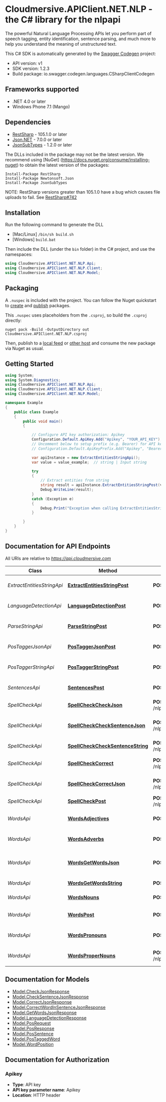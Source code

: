 # Cloudmersive.APIClient.NET.NLP - the C# library for the nlpapi

The powerful Natural Language Processing APIs let you perform part of speech tagging, entity identification, sentence parsing, and much more to help you understand the meaning of unstructured text.

This C# SDK is automatically generated by the [Swagger Codegen](https://github.com/swagger-api/swagger-codegen) project:

- API version: v1
- SDK version: 1.2.3
- Build package: io.swagger.codegen.languages.CSharpClientCodegen

<a name="frameworks-supported"></a>
## Frameworks supported
- .NET 4.0 or later
- Windows Phone 7.1 (Mango)

<a name="dependencies"></a>
## Dependencies
- [RestSharp](https://www.nuget.org/packages/RestSharp) - 105.1.0 or later
- [Json.NET](https://www.nuget.org/packages/Newtonsoft.Json/) - 7.0.0 or later
- [JsonSubTypes](https://www.nuget.org/packages/JsonSubTypes/) - 1.2.0 or later

The DLLs included in the package may not be the latest version. We recommend using [NuGet] (https://docs.nuget.org/consume/installing-nuget) to obtain the latest version of the packages:
```
Install-Package RestSharp
Install-Package Newtonsoft.Json
Install-Package JsonSubTypes
```

NOTE: RestSharp versions greater than 105.1.0 have a bug which causes file uploads to fail. See [RestSharp#742](https://github.com/restsharp/RestSharp/issues/742)

<a name="installation"></a>
## Installation
Run the following command to generate the DLL
- [Mac/Linux] `/bin/sh build.sh`
- [Windows] `build.bat`

Then include the DLL (under the `bin` folder) in the C# project, and use the namespaces:
```csharp
using Cloudmersive.APIClient.NET.NLP.Api;
using Cloudmersive.APIClient.NET.NLP.Client;
using Cloudmersive.APIClient.NET.NLP.Model;
```
<a name="packaging"></a>
## Packaging

A `.nuspec` is included with the project. You can follow the Nuget quickstart to [create](https://docs.microsoft.com/en-us/nuget/quickstart/create-and-publish-a-package#create-the-package) and [publish](https://docs.microsoft.com/en-us/nuget/quickstart/create-and-publish-a-package#publish-the-package) packages.

This `.nuspec` uses placeholders from the `.csproj`, so build the `.csproj` directly:

```
nuget pack -Build -OutputDirectory out Cloudmersive.APIClient.NET.NLP.csproj
```

Then, publish to a [local feed](https://docs.microsoft.com/en-us/nuget/hosting-packages/local-feeds) or [other host](https://docs.microsoft.com/en-us/nuget/hosting-packages/overview) and consume the new package via Nuget as usual.

<a name="getting-started"></a>
## Getting Started

```csharp
using System;
using System.Diagnostics;
using Cloudmersive.APIClient.NET.NLP.Api;
using Cloudmersive.APIClient.NET.NLP.Client;
using Cloudmersive.APIClient.NET.NLP.Model;

namespace Example
{
    public class Example
    {
        public void main()
        {

            // Configure API key authorization: Apikey
            Configuration.Default.ApiKey.Add("Apikey", "YOUR_API_KEY");
            // Uncomment below to setup prefix (e.g. Bearer) for API key, if needed
            // Configuration.Default.ApiKeyPrefix.Add("Apikey", "Bearer");

            var apiInstance = new ExtractEntitiesStringApi();
            var value = value_example;  // string | Input string

            try
            {
                // Extract entities from string
                string result = apiInstance.ExtractEntitiesStringPost(value);
                Debug.WriteLine(result);
            }
            catch (Exception e)
            {
                Debug.Print("Exception when calling ExtractEntitiesStringApi.ExtractEntitiesStringPost: " + e.Message );
            }

        }
    }
}
```

<a name="documentation-for-api-endpoints"></a>
## Documentation for API Endpoints

All URIs are relative to *https://api.cloudmersive.com*

Class | Method | HTTP request | Description
------------ | ------------- | ------------- | -------------
*ExtractEntitiesStringApi* | [**ExtractEntitiesStringPost**](docs/ExtractEntitiesStringApi.md#extractentitiesstringpost) | **POST** /nlp/ExtractEntitiesString | Extract entities from string
*LanguageDetectionApi* | [**LanguageDetectionPost**](docs/LanguageDetectionApi.md#languagedetectionpost) | **POST** /nlp/language/detect | Detect language of text
*ParseStringApi* | [**ParseStringPost**](docs/ParseStringApi.md#parsestringpost) | **POST** /nlp/ParseString | Parse string to syntax tree
*PosTaggerJsonApi* | [**PosTaggerJsonPost**](docs/PosTaggerJsonApi.md#postaggerjsonpost) | **POST** /nlp/PosTaggerJson | Part-of-speech tag a string
*PosTaggerStringApi* | [**PosTaggerStringPost**](docs/PosTaggerStringApi.md#postaggerstringpost) | **POST** /nlp/PosTaggerString | Part-of-speech tag a string
*SentencesApi* | [**SentencesPost**](docs/SentencesApi.md#sentencespost) | **POST** /nlp/get/sentences/string | Extract sentences from string
*SpellCheckApi* | [**SpellCheckCheckJson**](docs/SpellCheckApi.md#spellcheckcheckjson) | **POST** /nlp/spellcheck/check/word/json | Spell check word
*SpellCheckApi* | [**SpellCheckCheckSentenceJson**](docs/SpellCheckApi.md#spellcheckchecksentencejson) | **POST** /nlp/spellcheck/check/sentence/json | Check if sentence is spelled correctly
*SpellCheckApi* | [**SpellCheckCheckSentenceString**](docs/SpellCheckApi.md#spellcheckchecksentencestring) | **POST** /nlp/spellcheck/check/sentence/string | Spell check a sentence
*SpellCheckApi* | [**SpellCheckCorrect**](docs/SpellCheckApi.md#spellcheckcorrect) | **POST** /nlp/spellcheck/correct/word/string | Find spelling corrections
*SpellCheckApi* | [**SpellCheckCorrectJson**](docs/SpellCheckApi.md#spellcheckcorrectjson) | **POST** /nlp/spellcheck/correct/word/json | Find spelling corrections
*SpellCheckApi* | [**SpellCheckPost**](docs/SpellCheckApi.md#spellcheckpost) | **POST** /nlp/spellcheck/check/word/string | Spell check a word
*WordsApi* | [**WordsAdjectives**](docs/WordsApi.md#wordsadjectives) | **POST** /nlp/get/words/adjectives/string | Get adjectives in string
*WordsApi* | [**WordsAdverbs**](docs/WordsApi.md#wordsadverbs) | **POST** /nlp/get/words/adverbs/string | Get adverbs in input string
*WordsApi* | [**WordsGetWordsJson**](docs/WordsApi.md#wordsgetwordsjson) | **POST** /nlp/get/words/json | Get words in input string (JSON)
*WordsApi* | [**WordsGetWordsString**](docs/WordsApi.md#wordsgetwordsstring) | **POST** /nlp/get/words/string | Get words from string
*WordsApi* | [**WordsNouns**](docs/WordsApi.md#wordsnouns) | **POST** /nlp/get/words/nouns/string | Get nouns in string
*WordsApi* | [**WordsPost**](docs/WordsApi.md#wordspost) | **POST** /nlp/get/words/verbs/string | Get the verbs in a string
*WordsApi* | [**WordsPronouns**](docs/WordsApi.md#wordspronouns) | **POST** /nlp/get/words/pronouns/string | Returns all pronounts in string
*WordsApi* | [**WordsProperNouns**](docs/WordsApi.md#wordspropernouns) | **POST** /nlp/get/words/properNouns/string | Get proper nouns in a string


<a name="documentation-for-models"></a>
## Documentation for Models

 - [Model.CheckJsonResponse](docs/CheckJsonResponse.md)
 - [Model.CheckSentenceJsonResponse](docs/CheckSentenceJsonResponse.md)
 - [Model.CorrectJsonResponse](docs/CorrectJsonResponse.md)
 - [Model.CorrectWordInSentenceJsonResponse](docs/CorrectWordInSentenceJsonResponse.md)
 - [Model.GetWordsJsonResponse](docs/GetWordsJsonResponse.md)
 - [Model.LanguageDetectionResponse](docs/LanguageDetectionResponse.md)
 - [Model.PosRequest](docs/PosRequest.md)
 - [Model.PosResponse](docs/PosResponse.md)
 - [Model.PosSentence](docs/PosSentence.md)
 - [Model.PosTaggedWord](docs/PosTaggedWord.md)
 - [Model.WordPosition](docs/WordPosition.md)


<a name="documentation-for-authorization"></a>
## Documentation for Authorization

<a name="Apikey"></a>
### Apikey

- **Type**: API key
- **API key parameter name**: Apikey
- **Location**: HTTP header

